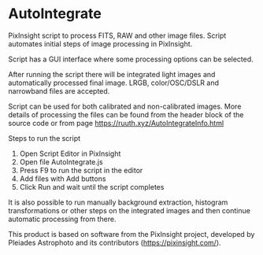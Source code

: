 # AutoIntegrate

PixInsight script to process FITS, RAW and other image files. Script automates initial steps of image 
processing in PixInsight.

Script has a GUI interface where some processing options can be selected.

After running the script there will be integrated light images and automatically processed 
final image. LRGB, color/OSC/DSLR and narrowband files are accepted.

Script can be used for both calibrated and non-calibrated images. More details 
of processing the files can be found from the header block of the source code or from 
page https://ruuth.xyz/AutoIntegrateInfo.html

Steps to run the script

1. Open Script Editor in PixInsight
2. Open file AutoIntegrate.js
3. Press F9 to run the script in the editor
4. Add files with Add buttons
5. Click Run and wait until the script completes

It is also possible to run manually background extraction, histogram transformations or
other steps on the integrated images and then continue automatic processing from there. 

This product is based on software from the PixInsight project, developed by Pleiades Astrophoto and its contributors (https://pixinsight.com/).
